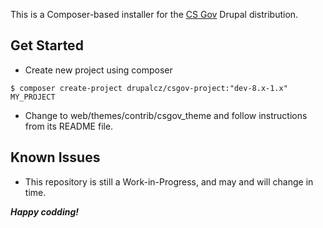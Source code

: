 This is a Composer-based installer for the [CS Gov](https://github.com/Drupalcz/csgov) Drupal distribution.

## Get Started

* Create new project using composer
```
$ composer create-project drupalcz/csgov-project:"dev-8.x-1.x" MY_PROJECT
```

* Change to web/themes/contrib/csgov_theme and follow instructions from its README file.

## Known Issues

* This repository is still a Work-in-Progress, and may and will change in time.

***Happy codding!***
